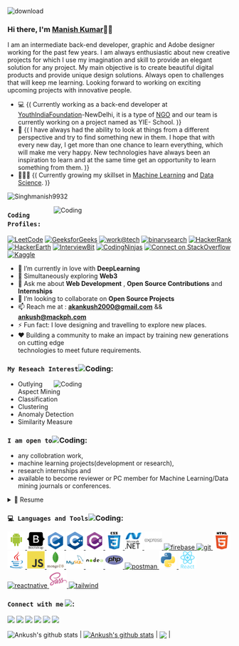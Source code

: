 


![download](https://github.com/akankushjnvku/akankushjnvku/assets/133311673/98914e79-889e-4a92-b292-c9ddd535ec28)



<!-- ![linke3 mackph](https://user-images.githubusercontent.com/71630336/167281758-e4f57b2b-4877-4fea-9706-48099f96b94c.png) -->


### Hi there, I'm [Manish Kumar](https://www.linkedin.com/in/ankush-kumar-06b22b191/)👋🏻 <!-- <img src="https://github.com/TheDudeThatCode/TheDudeThatCode/blob/master/Assets/Hi.gif" width="19px">  <img src="https://github.com/TheDudeThatCode/TheDudeThatCode/blob/master/Assets/Earth.gif" width="24px"> -->

I am an intermediate back-end developer, graphic and Adobe designer working for the past few years. I am always enthusiastic about new creative projects for which I use my imagination and skill to provide an elegant solution for any project. My main objective is to create beautiful digital products and provide unique design solutions. Always open to challenges that will keep me learning. Looking forward to working on exciting upcoming projects with innovative people.


- 💻 {( Currently working as a back-end developer at [YouthIndiaFoundation](https://www.youthindiafoundation.com/)-NewDelhi, it is a type of [NGO](https://en.wikipedia.org/wiki/Non-governmental_organization) and our team is currently working on a project named as YIE-       School. )}
- 🧑‍ {( I have always had the ability to look at things from a different perspective and try to find something new in them. I hope that with every new day, I get more than one chance to learn everything, which will make me very happy. New technologies have always been an inspiration to learn and at the same time get an opportunity to learn something from them. )}
- 👨🏽‍💻 {( Currently growing my skillset in [Machine Learning](https://www.analyticsvidhya.com/blog/2017/09/common-machine-learning-algorithms/) and [Data Science](https://www.ibm.com/in-en/analytics/data-science?utm_content=SRCWW&p1=Search&p4=43700052658080620&p5=e&gclid=CjwKCAjwjtOTBhAvEiwASG4bCOOPlVssk_4G8dh6UR3f61_GTWuGGigy4KQbieXS3AWBz5gug98I-BoCxI8QAvD_BwE&gclsrc=aw.ds). )}

<p align="left"> <img src="https://komarev.com/ghpvc/?username=singhmanish9932&label=Profile%20views&color=32CD32&style=flat" alt="Singhmanish9932" /> </p>
<img align="right" alt="Coding" width="400" src="https://cdn.dribbble.com/users/2646423/screenshots/5507196/computer.gif">

### `Coding Profiles:`
[![LeetCode](https://img.shields.io/badge/-LeetCode-orange?style=flat&amp;labelColor=black&amp;logo=leetcode&amp;logoColor=orange)](https://leetcode.com/akankushjnvku/)
[![GeeksforGeeks](https://img.shields.io/badge/-GeeksforGeeks-darkgreen?style=flat&amp;labelColor=white&amp;logo=geeksforgeeks&amp;logoColor=darkgreen)](https://auth.geeksforgeeks.org/user/akankush2000/profile)
[![work@tech](https://img.shields.io/badge/-work@tech-blue?style=flat&amp;labelColor=white&amp;logo=work@tech&amp;logoColor=blue)](https://workat.tech/profile)
[![binarysearch](https://img.shields.io/badge/-binarysearch-darkblue?style=flat&amp;labelColor=white&amp;logo=binarysearch&amp;logoColor=darkblue)](https://binarysearch.com)
[![HackerRank](https://img.shields.io/badge/-HackerRank-green?style=flat&amp;labelColor=white&amp;logo=hackerrank&amp;logoColor=green)](https://www.hackerrank.com/ak_ankush2000)
[![HackerEarth](https://img.shields.io/badge/-HackerEarth-650458?style=flat&amp;labelColor=white&amp;logo=hackerearth&amp;logoColor=650458)](https://www.hackerearth.com)
[![InterviewBit](https://img.shields.io/badge/-InterviewBit-blue?style=flat&amp;labelColor=white&amp;logo=interviewbit&amp;logoColor=blue)](https://www.interviewbit.com)
[![CodingNinjas](https://img.shields.io/badge/-CodingNinjas-orange?style=flat&amp;labelColor=white&amp;logo=codingninjas&amp;logoColor=orange)](https://www.codingninjas.com)
[![Connect on StackOverflow](https://img.shields.io/badge/-StackOverflow-FE7A16?style=flat&amp;labelColor=white&amp;logo=StackOverflow&amp;logoColor=FE7A16)](https://stackoverflow.com)
[![Kaggle](https://img.shields.io/badge/-Kaggle-blue?style=flat&amp;labelColor=white&amp;logo=kaggle&amp;logoColor=blue)](https://www.kaggle.com)

- 🌱 I’m currently in love with <b>DeepLearning</b>
- 🔭 Simultaneously exploring <b>Web3</b>
- 💬 Ask me about **Web Development** , **Open Source Contributions** and **Internships**
- 👯 I’m looking to collaborate on **Open Source Projects**
- 📫 Reach me at : **akankush2000@gmail.com** && **ankush@mackph.com**
- ⚡ Fun fact: I love designing and travelling to explore new places.
- ❤️ Building a community to make an impact by training new generations on cutting edge \
technologies to meet future requirements.</br>


### `My Reseach Interest`<img  alt="Coding" width="50" src="https://user-images.githubusercontent.com/71630336/167283558-6c53d514-1a4a-4ad0-acd8-33d97ba5ac07.gif">:
<img align="right" alt="Coding" width="400" src="https://user-images.githubusercontent.com/71630336/167283188-f5e9687e-736f-4b1c-8e1d-77b227e008dd.gif">

- Outlying Aspect Mining
- Classification
- Clustering
- Anomaly Detection
- Similarity Measure

 ### `I am open to`<img  alt="Coding" width="50" src="https://user-images.githubusercontent.com/71630336/167283483-1b2b2630-f02a-487b-823a-839d3739452a.gif">:


- any collobration work,
- machine learning projects(development or research),
- research internships and
- available to become reviewer or PC member for Machine Learning/Data mining journals or conferences.

<details>
   <summary>📃 Resume</summary>

 ## Education
 - 📍 **Uttarakhand Technical University**-----------------------**< 2019-2023 >**\
 📖**Bachelor's of technology-< Information Technology >**
 
 - 📍 **Jawahar Navodaya Vidyalaya, Dhanbad**------------------**< 2017-2019 >**\
   📖**Senior Secondary Schooling-< Intermediate Science >**
 
 - 📍 **Jawahar Navodaya Vidyalaya, Dhanbad**------------------**< 2012-2017 >**\
   📖**Secondary Schooling**
 
   
   
   
 ## Experience
 -  👨‍💻 **Back-end Developer**---------------------------< Internship >\
 📆 Feb,2022 - moment\
📍 **Youth India Foundation** - New Delhi, India
   
 -  👨‍💻 **Open Source Contributor**----------------------< Apprenticeship >\
   📆 Feb,2022 - moment\
   📍 **GirlScript Summer of Code** - Maharashtra, India
   
 -  👨‍💻 **Owner**------------------------------------------< Founder >\
   📆 Oct,2020 - moment\
   📍 **Mackph.com** - Roorkee, India
   
 -  👨‍💻 **Internshala Student Partner (ISP 16)**-------------< Part Time >\
   📆 Dec,2019 - Jun,2020\
   📍 **Internshala** - Roorkee, India

   </details>
   
### `💻 Languages and Tools`<img  alt="Coding" width="35" src="https://user-images.githubusercontent.com/71630336/167283646-f631f134-0457-4760-a2e8-5801d4c6a915.gif">:   
   
<p align="left"> <a href="https://developer.android.com" target="_blank"> <img src="https://raw.githubusercontent.com/devicons/devicon/master/icons/android/android-original-wordmark.svg" alt="android" width="40" height="40"/> </a> <a href="https://getbootstrap.com" target="_blank"> <img src="https://raw.githubusercontent.com/devicons/devicon/master/icons/bootstrap/bootstrap-plain-wordmark.svg" alt="bootstrap" width="40" height="40"/> </a> <a href="https://www.cprogramming.com/" target="_blank"> <img src="https://raw.githubusercontent.com/devicons/devicon/master/icons/c/c-original.svg" alt="c" width="40" height="40"/> </a> <a href="https://www.w3schools.com/cpp/" target="_blank"> <img src="https://raw.githubusercontent.com/devicons/devicon/master/icons/cplusplus/cplusplus-original.svg" alt="cplusplus" width="40" height="40"/> </a> <a href="https://www.w3schools.com/cs/" target="_blank"> <img src="https://raw.githubusercontent.com/devicons/devicon/master/icons/csharp/csharp-original.svg" alt="csharp" width="40" height="40"/> </a> <a href="https://www.w3schools.com/css/" target="_blank"> <img src="https://raw.githubusercontent.com/devicons/devicon/master/icons/css3/css3-original-wordmark.svg" alt="css3" width="40" height="40"/> </a> <a href="https://dotnet.microsoft.com/" target="_blank"> <img src="https://raw.githubusercontent.com/devicons/devicon/master/icons/dot-net/dot-net-original-wordmark.svg" alt="dotnet" width="40" height="40"/> </a> <a href="https://expressjs.com" target="_blank"> <img src="https://raw.githubusercontent.com/devicons/devicon/master/icons/express/express-original-wordmark.svg" alt="express" width="40" height="40"/> </a> <a href="https://firebase.google.com/" target="_blank"> <img src="https://www.vectorlogo.zone/logos/firebase/firebase-icon.svg" alt="firebase" width="40" height="40"/> </a> <a href="https://git-scm.com/" target="_blank"> <img src="https://www.vectorlogo.zone/logos/git-scm/git-scm-icon.svg" alt="git" width="40" height="40"/> </a> <a href="https://www.w3.org/html/" target="_blank"> <img src="https://raw.githubusercontent.com/devicons/devicon/master/icons/html5/html5-original-wordmark.svg" alt="html5" width="40" height="40"/> </a> <a href="https://www.java.com" target="_blank"> <img src="https://raw.githubusercontent.com/devicons/devicon/master/icons/java/java-original.svg" alt="java" width="40" height="40"/> </a> <a href="https://developer.mozilla.org/en-US/docs/Web/JavaScript" target="_blank"> <img src="https://raw.githubusercontent.com/devicons/devicon/master/icons/javascript/javascript-original.svg" alt="javascript" width="40" height="40"/> </a> <a href="https://www.mongodb.com/" target="_blank"> <img src="https://raw.githubusercontent.com/devicons/devicon/master/icons/mongodb/mongodb-original-wordmark.svg" alt="mongodb" width="40" height="40"/> </a> <a href="https://www.mysql.com/" target="_blank"> <img src="https://raw.githubusercontent.com/devicons/devicon/master/icons/mysql/mysql-original-wordmark.svg" alt="mysql" width="40" height="40"/> </a> <a href="https://nodejs.org" target="_blank"> <img src="https://raw.githubusercontent.com/devicons/devicon/master/icons/nodejs/nodejs-original-wordmark.svg" alt="nodejs" width="40" height="40"/> </a> <a href="https://www.php.net" target="_blank"> <img src="https://raw.githubusercontent.com/devicons/devicon/master/icons/php/php-original.svg" alt="php" width="40" height="40"/> </a> <a href="https://postman.com" target="_blank"> <img src="https://www.vectorlogo.zone/logos/getpostman/getpostman-icon.svg" alt="postman" width="40" height="40"/> </a> <a href="https://www.python.org" target="_blank"> <img src="https://raw.githubusercontent.com/devicons/devicon/master/icons/python/python-original.svg" alt="python" width="40" height="40"/> </a> <a href="https://reactjs.org/" target="_blank"> <img src="https://raw.githubusercontent.com/devicons/devicon/master/icons/react/react-original-wordmark.svg" alt="react" width="40" height="40"/> </a> <a href="https://reactnative.dev/" target="_blank"> <img src="https://reactnative.dev/img/header_logo.svg" alt="reactnative" width="40" height="40"/> </a> <a href="https://sass-lang.com" target="_blank"> <img src="https://raw.githubusercontent.com/devicons/devicon/master/icons/sass/sass-original.svg" alt="sass" width="40" height="40"/> </a> <a href="https://tailwindcss.com/" target="_blank"> <img src="https://www.vectorlogo.zone/logos/tailwindcss/tailwindcss-icon.svg" alt="tailwind" width="40" height="40"/> </a> </p>


   ### `Connect with me` <img src="https://github.com/TheDudeThatCode/TheDudeThatCode/blob/master/Assets/Handshake.gif" height="32px">:

<p align = "center">

[<img src="https://img.shields.io/badge/Kaggle-20BEFF?style=for-the-badge&logo=Kaggle&logoColor=white" />](https://www.kaggle.com/akankushjnvku/account)
[<img src ="https://img.shields.io/badge/website-%23.svg?&style=for-the-badge&logo=www&logoColor=white%22&color=black">](https://github.com/akankushjnvku)
[<img src="https://img.shields.io/badge/Twitter-1DA1F2?style=for-the-badge&logo=twitter&logoColor=white" />](https://twitter.com) 
[<img src="https://img.shields.io/badge/linkedin-%230077B5.svg?&style=for-the-badge&logo=linkedin&logoColor=white" />](https://www.linkedin.com/in/ankush-kumar-06b22b191/)
[<img src="https://img.shields.io/badge/medium-%2312100E.svg?&style=for-the-badge&logo=medium&logoColor=white&color=black" />](https://medium.com/@ak.ankush2000)
[<img src="https://img.shields.io/badge/Instagram-E4405F?style=for-the-badge&logo=instagram&logoColor=white" />](https://instagram.com/akankushjnvku)
</p>

<img align="center" src="https://github-readme-streak-stats.herokuapp.com/?user=akankushjnvku" alt="Ankush's github stats" /></a> | <a href="https://github.com/anuraghazra/github-readme-stats"><img align="center" src="https://github-readme-stats.vercel.app/api?username=akankushjnvku&show_icons=true&theme=radical" alt="Ankush's github stats" /></a> | <a href="https://github.com/anuraghazra/github-readme-stats"><img align="center" src="https://github-readme-stats.vercel.app/api/top-langs/?username=akankushjnvku&layout=compact)](https://github.com/anuraghazra/github-readme-stats" /></a> | 




<!--


Here are some ideas to get you started:

- 🔭 I’m currently working on ...
- 🌱 I’m currently learning ...
- 👯 I’m looking to collaborate on ...
- 🤔 I’m looking for help with ...
- 💬 Ask me about ...
- 📫 How to reach me: ...
- 😄 Pronouns: ...
- ⚡ Fun fact: ...
-->
